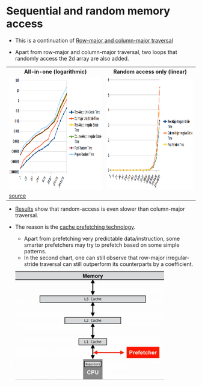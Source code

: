 # Sequential and random memory access

* This is a continuation of [Row-major and column-major traversal](../3_row-and-column-major-traversal) 

* Apart from row-major and column-major traversal, two loops that randomly access the 2d array are also added.

<table>
  <tr>
    <th>All-in-one (logarithmic)</th>
    <th>Random access only (linear)</th>
  </tr>
  <tr>
    <td><img src="./assets/results_all-in-one.png" style="height:300px"></td>
    <td><img src="./assets/results_random.png"  style="height:300px"></td>
  </tr>
  <tr>
    <td colspan="2"><a href="./assets/results.csv">source</a></td>
  </tr>
</table>

* [Results](./assets/results.csv) show that random-access is even slower than column-major traversal.

* The reason is the [cache prefetching technology](https://en.wikipedia.org/wiki/Cache_prefetching).
    * Apart from prefetching very predictable data/instruction, some smarter prefetchers may try to prefetch based on some
    simple patterns.
    * In the second chart, one can still observe that row-major irregular-stride traversal can still outperform its
    counterparts by a coefficient.
  <img src="./assets/prefetcher.png" style="height:300px" />